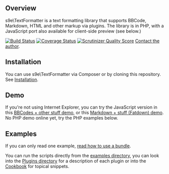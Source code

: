 ## Overview

s9e\\TextFormatter is a text formatting library that supports BBCode, Markdown, HTML and other markup via plugins. The library is in PHP, with a JavaScript port also available for client-side preview (see below.)

[![Build Status](https://travis-ci.org/s9e/TextFormatter.png?branch=master)](https://travis-ci.org/s9e/TextFormatter)
[![Coverage Status](https://coveralls.io/repos/s9e/TextFormatter/badge.png)](https://coveralls.io/r/s9e/TextFormatter)
[![Scrutinizer Quality Score](https://scrutinizer-ci.com/g/s9e/TextFormatter/badges/quality-score.png?s=3942dab3c410fb9ce02001e7446d1083fa91172c)](https://scrutinizer-ci.com/g/s9e/TextFormatter/)
<a href="&#109;&#97;&#105;&#108;&#116;&#111;&#58;&#115;&#57;&#101;&#46;&#100;&#101;&#x76;+github&#64;&#103;&#109;&#97;&#105;&#108;&#46;&#99;&#111;&#109;">Contact the author</a>.

## Installation

You can use s9e\\TextFormatter via Composer or by cloning this repository. See [Installation](https://github.com/s9e/TextFormatter/blob/master/docs/Cookbook/00_Getting_started/00_Installation.md).

## Demo

If you're not using Internet Explorer, you can try the JavaScript version in this [BBCodes + other stuff demo](http://s9e.github.io/TextFormatter/demo.html), or this [Markdown + stuff (Fatdown) demo](http://s9e.github.io/TextFormatter/fatdown.html). No PHP demo online yet, try the PHP examples below.

## Examples

If you can only read one example, [read how to use a bundle](https://github.com/s9e/TextFormatter/blob/master/docs/Cookbook/00_Getting_started/Basic_usage/Configuration/00_ZeroConfig.md).

You can run the scripts directly from the [examples directory](https://github.com/s9e/TextFormatter/blob/master/docs/examples), you can look into the [Plugins directory](https://github.com/s9e/TextFormatter/tree/master/src/Plugins) for a description of each plugin or into the [Cookbook](https://github.com/s9e/TextFormatter/tree/master/docs/Cookbook) for topical snippets.
